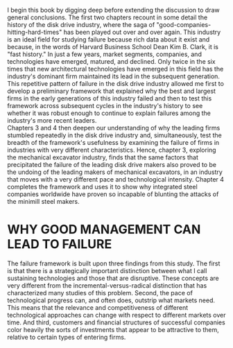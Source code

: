 I begin this book by digging deep before extending the discussion to draw general conclusions. The first two chapters recount in some detail the history of the disk drive industry, where the saga of "good-companies-hitting-hard-times" has been played out over and over again. This industry is an ideal field for studying failure because rich data about it exist and because, in the words of Harvard Business School Dean Kim B. Clark, it is "fast history." In just a few years, market segments, companies, and technologies have emerged, matured, and declined. Only twice in the six times that new architectural technologies have emerged in this field has the industry's dominant firm maintained its lead in the subsequent generation. This repetitive pattern of failure in the disk drive industry allowed me first to develop a preliminary framework that explained why the best and largest firms in the early generations of this industry failed and then to test this framework across subsequent cycles in the industry's history to see whether it was robust enough to continue to explain failures among the industry's more recent leaders.  
Chapters 3 and 4 then deepen our understanding of why the leading firms stumbled repeatedly in the disk drive industry and, simultaneously, test the breadth of the framework's usefulness by examining the failure of firms in industries with very different characteristics. Hence, chapter 3, exploring the mechanical excavator industry, finds that the same factors that precipitated the failure of the leading disk drive makers also proved to be the undoing of the leading makers of mechanical excavators, in an industry that moves with a very different pace and technological intensity. Chapter 4 completes the framework and uses it to show why integrated steel companies worldwide have proven so incapable of blunting the attacks of the minimill steel makers.  
   
WHY GOOD MANAGEMENT CAN LEAD TO FAILURE
===  
The failure framework is built upon three findings from this study. The first is that there is a strategically important distinction between what I call sustaining technologies and those that are disruptive. These concepts are very different from the incremental-versus-radical distinction that has characterized many studies of this problem. Second, the pace of technological progress can, and often does, outstrip what markets need. This means that the relevance and competitiveness of different technological approaches can change with respect to different markets over time. And third, customers and financial structures of successful companies color heavily the sorts of investments that appear to be attractive to them, relative to certain types of entering firms.  
 